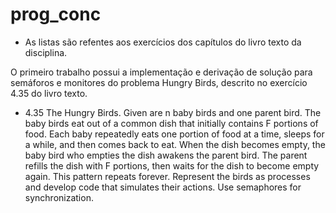 # prog_conc
- As listas são refentes aos exercícios dos capítulos do livro texto da disciplina. 

O primeiro trabalho possui a implementação e derivação de solução para semáforos e monitores do problema Hungry Birds, descrito no exercício 4.35 do livro texto.

- 4.35 The Hungry Birds.
 Given are n baby birds and one parent bird. The baby birds eat out of a common dish that initially contains F portions of food. Each baby 
repeatedly eats one portion of food at a time, sleeps for a while, and then comes back to eat. When the dish becomes empty, the baby bird who empties the dish
awakens the parent bird. The parent refills the dish with F portions, then waits for the dish to become empty again. This pattern repeats forever. Represent the birds as processes and develop code that simulates their actions. Use semaphores for synchronization.

